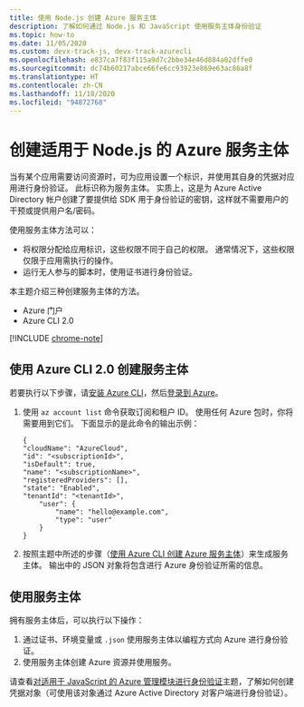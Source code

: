 ```yaml
---
title: 使用 Node.js 创建 Azure 服务主体
description: 了解如何通过 Node.js 和 JavaScript 使用服务主体身份验证
ms.topic: how-to
ms.date: 11/05/2020
ms.custom: devx-track-js, devx-track-azurecli
ms.openlocfilehash: e837ca7f83f115a9d7c2bbe34e46d884a02dffe0
ms.sourcegitcommit: dc74b60217abce66fe6cc93923e869e63ac86a8f
ms.translationtype: HT
ms.contentlocale: zh-CN
ms.lasthandoff: 11/18/2020
ms.locfileid: "94872768"
---
```

# <a name="create-an-azure-service-principal-for-nodejs"></a>创建适用于 Node.js 的 Azure 服务主体

当有某个应用需要访问资源时，可为应用设置一个标识，并使用其自身的凭据对应用进行身份验证。 此标识称为服务主体。  实质上，这是为 Azure Active Directory 帐户创建了要提供给 SDK 用于身份验证的密钥，这样就不需要用户的干预或提供用户名/密码。

使用服务主体方法可以：
- 将权限分配给应用标识，这些权限不同于自己的权限。 通常情况下，这些权限仅限于应用需执行的操作。
- 运行无人参与的脚本时，使用证书进行身份验证。

本主题介绍三种创建服务主体的方法。

- Azure 门户
- Azure CLI 2.0

[!INCLUDE [chrome-note](../includes/chrome-note.md)]

## <a name="create-a-service-principal-using-the-azure-cli-20"></a>使用 Azure CLI 2.0 创建服务主体

若要执行以下步骤，请[安装 Azure CLI](/cli/azure/install-azure-cli)，然后[登录到 Azure](/cli/azure/authenticate-azure-cli)。 

1. 使用 `az account list` 命令获取订阅和租户 ID。 使用任何 Azure 包时，你将需要用到它们。 下面显示的是此命令的输出示例：

    ```shell
    {
    "cloudName": "AzureCloud",
    "id": "<subscriptionId>",
    "isDefault": true,
    "name": "<subscriptionName>",
    "registeredProviders": [],
    "state": "Enabled",
    "tenantId": "<tenantId>",
        "user": {
            "name": "hello@example.com",
            "type": "user"
        }
    }
    ```

1. 按照主题中所述的步骤（[使用 Azure CLI 创建 Azure 服务主体](/cli/azure/create-an-azure-service-principal-azure-cli)）来生成服务主体。 输出中的 JSON 对象将包含进行 Azure 身份验证所需的信息。

## <a name="using-the-service-principal"></a>使用服务主体

拥有服务主体后，可以执行以下操作：

1. 通过证书、环境变量或 `.json` 使用服务主体以编程方式向 Azure 进行身份验证。 
1. 使用服务主体创建 Azure 资源并使用服务。

请查看[对适用于 JavaScript 的 Azure 管理模块进行身份验证](./node-sdk-azure-authenticate.md)主题，了解如何创建凭据对象（可使用该对象通过 Azure Active Directory 对客户端进行身份验证）。

